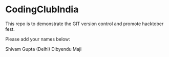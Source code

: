 # CodingClubIndia
This repo is to demonstrate the GIT version control and promote hacktober fest.


Please add your names below:

Shivam Gupta (Delhi)
Dibyendu Maji

